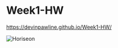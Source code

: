 # Week1-HW
https://devinpawline.github.io/Week1-HW/

![Horiseon](https://user-images.githubusercontent.com/79121046/116718775-54f6ea80-a9a8-11eb-9ed6-7a945f8a8248.png)
